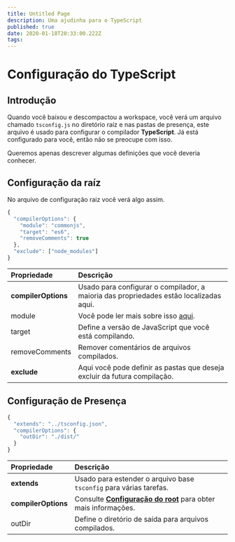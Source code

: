 ```yaml
---
title: Untitled Page
description: Uma ajudinha para o TypeScript
published: true
date: 2020-01-18T20:33:00.222Z
tags:
---
```


# Configuração do TypeScript

## Introdução

Quando você baixou e descompactou a workspace, você verá um arquivo chamado `tsconfig.js` no diretório raíz e nas pastas de presença, este arquivo é usado para configurar o compilador **TypeScript**. Já está configurado para você, então não se preocupe com isso.

Queremos apenas descrever algumas definições que você deveria conhecer.

## Configuração da raíz

No arquivo de configuração raiz você verá algo assim.

```javascript
{
  "compilerOptions": {
    "module": "commonjs",
    "target": "es6",
    "removeComments": true
  },
  "exclude": ["node_modules"]
}
```

| Propriedade         | Descrição                                                                                        |
|:------------------- |:------------------------------------------------------------------------------------------------ |
| **compilerOptions** | Usado para configurar o compilador, a maioria das propriedades estão localizadas aqui.           |
| module              | Você pode ler mais sobre isso [aqui](https://www.typescriptlang.org/docs/handbook/modules.html). |
| target              | Define a versão de JavaScript que você está compilando.                                          |
| removeComments      | Remover comentários de arquivos compilados.                                                      |
| **exclude**         | Aqui você pode definir as pastas que deseja excluir da futura compilação.                        |

## Configuração de Presença

```javascript
{
  "extends": "../tsconfig.json",
  "compilerOptions": {
    "outDir": "./dist/"
  }
}
```

| Propriedade         | Descrição                                                                                                   |
|:------------------- |:----------------------------------------------------------------------------------------------------------- |
| **extends**         | Usado para estender o arquivo base `tsconfig` para várias tarefas.                                          |
| **compilerOptions** | Consulte [**Configuração do root**](/dev/presence/tsconfig#root-configuration) para obter mais informações. |
| outDir              | Define o diretório de saída para arquivos compilados.                                                       |